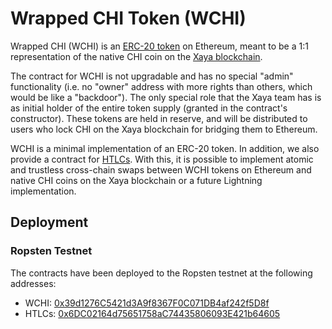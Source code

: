 # Wrapped CHI Token (WCHI)

Wrapped CHI (WCHI) is an
[ERC-20 token](https://ethereum.org/en/developers/docs/standards/tokens/erc-20/)
on Ethereum, meant to be a 1:1 representation of the native CHI coin
on the [Xaya blockchain](https://xaya.io/).

The contract for WCHI is not upgradable and has no special "admin" functionality
(i.e. no "owner" address with more rights than others, which would be like
a "backdoor").  The only special role
that the Xaya team has is as initial holder of the entire token supply
(granted in the contract's constructor).  These tokens are held in reserve,
and will be distributed to users who lock CHI on the Xaya blockchain
for bridging them to Ethereum.

WCHI is a minimal implementation of an ERC-20 token.  In addition, we also
provide a contract for
[HTLCs](https://en.bitcoin.it/wiki/Hash_Time_Locked_Contracts).
With this, it is possible to implement atomic and trustless cross-chain swaps
between WCHI tokens on Ethereum and native CHI coins on the Xaya blockchain or
a future Lightning implementation.

## Deployment

### Ropsten Testnet

The contracts have been deployed to the Ropsten testnet at the following
addresses:

- WCHI: [0x39d1276C5421d3A9f8367F0C071DB4af242f5D8f](https://ropsten.etherscan.io/address/0x39d1276c5421d3a9f8367f0c071db4af242f5d8f)
- HTLCs: [0x6DC02164d75651758aC74435806093E421b64605](https://ropsten.etherscan.io/address/0x6dc02164d75651758ac74435806093e421b64605)

